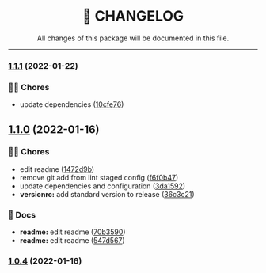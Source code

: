 <div align="center"><h1>📝 CHANGELOG</h1><p>All changes of this package will be documented in this file.</p></div>

---

### [1.1.1](https://github.com/rudemex/nestjs-package-starter/compare/v1.1.0...v1.1.1) (2022-01-22)


### 👨‍💻 Chores

* update dependencies ([10cfe76](https://github.com/rudemex/nestjs-package-starter/commit/10cfe76e304e7a10f46472a4baf15212b5aad9da))

## [1.1.0](https://github.com/rudemex/nestjs-package-starter/compare/v1.0.4...v1.1.0) (2022-01-16)


### 👨‍💻 Chores

* edit readme ([1472d9b](https://github.com/rudemex/nestjs-package-starter/commit/1472d9b4c869f00e7a74c6ae0e6bb298a1a27bf6))
* remove git add from lint staged config ([f6f0b47](https://github.com/rudemex/nestjs-package-starter/commit/f6f0b472ac28a2789b49b323e2b62dff42d086c7))
* update dependencies and configuration ([3da1592](https://github.com/rudemex/nestjs-package-starter/commit/3da15926b0d717d2e9628ba5cca9b8eaa9651030))
* **versionrc:** add standard version to release ([36c3c21](https://github.com/rudemex/nestjs-package-starter/commit/36c3c21e51e1e1c785bfdfd314c927bd27a33c41))


### 📝 Docs

* **readme:** edit readme ([70b3590](https://github.com/rudemex/nestjs-package-starter/commit/70b3590a6f087e9356a5b4b500f72cc713e0e7bc))
* **readme:** edit readme ([547d567](https://github.com/rudemex/nestjs-package-starter/commit/547d5672ed98b8f5192ef9cc422d2be14f183b77))

### [1.0.4](https://github.com/rudemex/nestjs-package-starter/compare/v0.0.1...v1.0.4) (2022-01-16)
